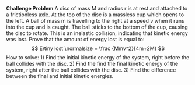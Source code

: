 
**Challenge Problem**
A disc of mass M and radius r is at rest and attached to a frictionless axle. At the top of the disc is a massless cup which opens to the left. A ball of mass m is travelling to the right at a speed v when it runs into the cup and is caught. The ball sticks to the bottom of the cup, causing the disc to rotate. This is an inelastic collision, indicating that kinetic energy was lost. Prove that the amount of energy lost is equal to: $$ E\tiny lost \normalsize = \frac {Mmv^2}{4m+2M} $$
	How to solve:
		1) Find the initial kinetic energy of the system, right before the ball collides with the disc.
		2) Find the find the final kinetic energy of the system, right after the ball collides with the disc.
		3) Find the difference between the final and initial kinetic energies.
